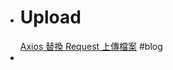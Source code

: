- # Upload
  [Axios 替換 Request 上傳檔案](https://www.haohardtolive.com/2022/02/06/Axios-%E6%9B%BF%E6%8F%9B-Request-%E4%B8%8A%E5%82%B3%E6%AA%94%E6%A1%88/) #blog
-
